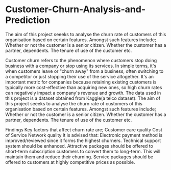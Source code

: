 # Customer-Churn-Analysis-and-Prediction
The aim of this project seeeks to analyse the churn rate of customers of this organisation based on certain features. Amongst such features include; Whether or not the customer is a senior citizen. Whether the customer has a partner, dependents. The tenure of use of the customer etc.



Customer churn refers to the phenomenon where customers stop doing business with a company or stop using its services. In simple terms, it's when customers leave or "churn away" from a business, often switching to a competitor or just stopping their use of the service altogether. It's an important metric for companies because retaining existing customers is typically more cost-effective than acquiring new ones, so high churn rates can negatively impact a company's revenue and growth.
The data used in this project is a dataset obtained from Kaggle(a telco dataset).
The aim of this project seeeks to analyse the churn rate of customers of this organisation based on certain features. Amongst such features include; Whether or not the customer is a senior citizen. Whether the customer has a partner, dependents. The tenure of use of the customer etc.


Findings
Key factors that affect churn rate are;
Customer care quality
Cost of Service
Network quality
It is advised that:
Electronic payment method is improved/reviewed since it forms the highest churners.
Technical support system should be enhanced.
Attractive packages should be offered to short-term subscription customers to convert them to long-term. This will maintain them and reduce their churning.
Service packages should be offered to customers at highly competitive prices as possible.
